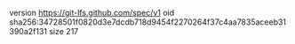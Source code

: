 version https://git-lfs.github.com/spec/v1
oid sha256:34728501f0820d3e7dcdb718d9454f2270264f37c4aa7835aceeb31390a2f131
size 217

